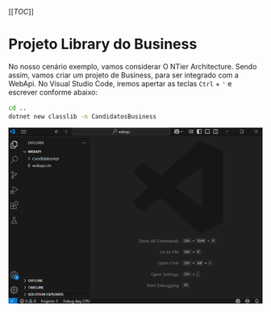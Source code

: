 [[_TOC_]]

# Projeto Library do Business
No nosso cenário exemplo, vamos considerar O NTier Architecture. Sendo assim, vamos criar um projeto de Business, para ser integrado com a WebApi. No Visual Studio Code, iremos apertar as teclas ``Ctrl`` + ``'`` e escrever conforme abaixo:

```bash
cd ..
dotnet new classlib -n CandidatosBusiness
```
![gifanimation.gif](/.attachments/gifanimation-5485f355-5015-4f55-9036-e60bace08dba.gif)